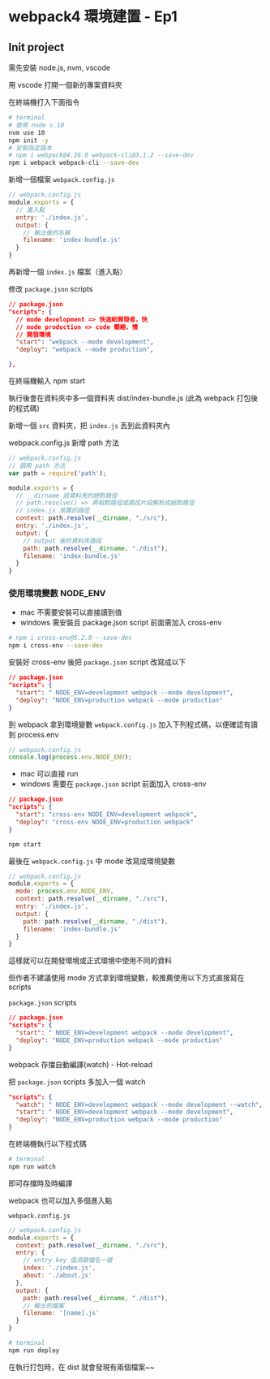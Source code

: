 # webpack4 環境建置 - Ep1

## Init project

需先安裝 node.js, nvm, vscode

用 vscode 打開一個新的專案資料夾

在終端機打入下面指令

```sh
# terminal
# 使用 node v.10
nvm use 10
npm init -y
# 安裝指定版本
# npm i webpack@4.26.0 webpack-cli@3.1.2 --save-dev
npm i webpack webpack-cli --save-dev
```

新增一個檔案 `webpack.config.js`

```js
// webpack.config.js
module.exports = {
  // 進入點
  entry: './index.js',
  output: {
    // 輸出後的名稱
    filename: 'index-bundle.js'
  }
}
```

再新增一個 `index.js` 檔案（進入點）

修改 `package.json` scripts

```json
// package.json
"scripts": {
  // mode development => 快速給開發者，快
  // mode production => code 壓縮，慢
  // 開發環境
  "start": "webpack --mode development",
  "deploy": "webpack --mode production",

},
```

在終端機輸入 npm start

執行後會在資料夾中多一個資料夾 dist/index-bundle.js (此為 webpack 打包後的程式碼)

新增一個 `src` 資料夾，把 `index.js` 丟到此資料夾內

webpack.config.js 新增 path 方法

```js
// webpack.config.js
// 調用 path 方法
var path = require('path');

module.exports = {
  // __dirname 該資料夾的絕對路徑
  // path.resolve() => 將相對路徑或路徑片段解析成絕對路徑
  // index.js 放置的路徑
  context: path.resolve(__dirname, "./src"),
  entry: './index.js',
  output: {
    // output 後的資料夾路徑
    path: path.resolve(__dirname, "./dist"),
    filename: 'index-bundle.js'
  }
}
```

### 使用環境變數 NODE_ENV

+ mac 不需要安裝可以直接讀到值
+ windows 需安裝且 package.json script 前面需加入 cross-env

```sh
# npm i cross-env@5.2.0 --save-dev
npm i cross-env --save-dev
```

安裝好 cross-env 後把 `package.json` script 改寫成以下

```json
// package.json
"scripts": {
  "start": " NODE_ENV=development webpack --mode development",
  "deploy": "NODE_ENV=production webpack --mode production"
}
```

到 webpack 拿到環境變數 `webpack.config.js` 加入下列程式碼，以便確認有讀到 process.env

```js
// webpack.config.js
console.log(process.env.NODE_ENV);
```

+ mac 可以直接 run
+ windows 需要在 `package.json` script 前面加入 cross-env

```json
// package.json
"scripts": {
  "start": "cross-env NODE_ENV=development webpack",
  "deploy": "cross-env NODE_ENV=production webpack"
}
```

```sh
npm start
```

最後在 `webpack.config.js` 中 mode 改寫成環境變數

```js
// webpack.config.js
module.exports = {
  mode: process.env.NODE_ENV,
  context: path.resolve(__dirname, "./src"),
  entry: './index.js',
  output: {
    path: path.resolve(__dirname, "./dist"),
    filename: 'index-bundle.js'
  }
}
```

這樣就可以在開發環境或正式環境中使用不同的資料

但作者不建議使用 mode 方式拿到環境變數，較推薦使用以下方式直接寫在 scripts

`package.json` scripts

```json
// package.json
"scripts": {
  "start": " NODE_ENV=development webpack --mode development",
  "deploy": "NODE_ENV=production webpack --mode production"
}
```

webpack 存擋自動編譯(watch) - Hot-reload

把 `package.json` scripts 多加入一個 watch

```json
"scripts": {
  "watch": " NODE_ENV=development webpack --mode development --watch",
  "start": " NODE_ENV=development webpack --mode development",
  "deploy": "NODE_ENV=production webpack --mode production"
}
```

在終端機執行以下程式碼

```sh
# terminal
npm run watch
```

即可存擋時及時編譯

webpack 也可以加入多個進入點

`webpack.config.js`

```js
// webpack.config.js
module.exports = {
  context: path.resolve(__dirname, "./src"),
  entry: {
    // entry key 值須跟檔名一樣
    index: './index.js',
    about: './about.js'
  },
  output: {
    path: path.resolve(__dirname, "./dist"),
    // 輸出的檔案
    filename: '[name].js'
  }
}
```

```sh
# terminal
npm run deploy
```

在執行打包時，在 dist 就會發現有兩個檔案~~
